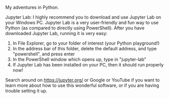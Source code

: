My adventures in Python.

Jupyter Lab:
I highly recommend you to download and use Jupyter Lab on your Windows PC.
Jupyter Lab is a very user-friendly and fun way to use Python (as compared to directly using PowerShell).
After you have downloaded Jupyter Lab, running it is very easy:

1. In File Explorer, go to your folder of interest (your Python playground!)
2. In the address bar of this folder, delete the default address, and type "powershell", and press enter
3. In the PowerShell window which opens up, type in "jupyter-lab"
4. If Jupyter Lab has been installed on your PC, then it should run properly now!

Search around on https://jupyter.org/ or Google or YouTube if you want to learn more about how to use this wonderful software, 
or if you are having trouble setting it up. 
